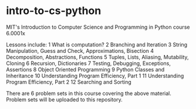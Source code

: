 # intro-to-cs-python
MIT's Introduction to Computer Science and Programming in Python course 6.0001x

Lessons include:
1	What is computation?
2	Branching and Iteration
3	String Manipulation, Guess and Check, Approximations, Bisection
4	Decomposition, Abstractions, Functions
5	Tuples, Lists, Aliasing, Mutability, Cloning
6	Recursion, Dictionaries
7	Testing, Debugging, Exceptions, Assertions
8	Object Oriented Programming	
9	Python Classes and Inheritance
10	Understanding Program Efficiency, Part 1
11	Understanding Program Efficiency, Part 2
12	Searching and Sorting

There are 6 problem sets in this course covering the above material. Problem sets will be uploaded to this repository.
